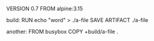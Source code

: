 VERSION 0.7
FROM alpine:3.15

build:
    RUN echo "word" > ./a-file
    SAVE ARTIFACT ./a-file

another:
    FROM busybox
    COPY +build/a-file .